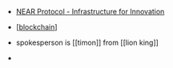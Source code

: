 - [NEAR Protocol - Infrastructure for Innovation](https://near.org/)

- [[blockchain]]
- spokesperson is [[timon]] from [[lion king]]
- 

[//begin]: # "Autogenerated link references for markdown compatibility"
[blockchain]: blockchain.md "blockchain"
[//end]: # "Autogenerated link references"

